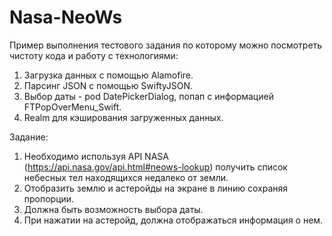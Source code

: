# Nasa-NeoWs
Пример выполнения тестового задания по которому можно посмотреть чистоту кода и работу с технологиями:
1. Загрузка данных с помощью Alamofire.
2. Парсинг JSON с помощью SwiftyJSON.
3. Выбор даты - pod DatePickerDialog, попап с информацией FTPopOverMenu_Swift.
4. Realm для кэширования загруженных данных.

Задание:
1. Необходимо используя API NASA (https://api.nasa.gov/api.html#neows-lookup) получить список небесных тел находящихся недалеко от земли.
2. Отобразить землю и астеройды на экране в линию сохраняя пропорции.
3. Должна быть возможность выбора даты.
4. При нажатии на астеройд, должна отображаться информация о нем.

